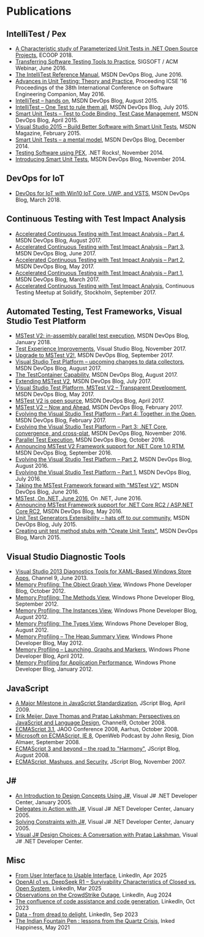 # Publications
## IntelliTest / Pex
- [A Characteristic study of Parameterized Unit Tests in .NET Open Source Projects](http://drops.dagstuhl.de/opus/volltexte/2018/9210/pdf/LIPIcs-ECOOP-2018-5.pdf), ECOOP 2018.  
- [Transferring Software Testing Tools to Practice](https://www.youtube.com/watch?v=wtoc9UjBjGI&t=135s), SIGSOFT / ACM Webinar, June 2016.  
- [The IntelliTest Reference Manual](https://devblogs.microsoft.com/devops/the-intellitest-reference-manual/), MSDN DevOps Blog, June 2016.  
- [Advances in Unit Testing: Theory and Practice](https://dl.acm.org/doi/10.1145/2889160.2891056), Proceeding ICSE '16 Proceedings of the 38th International Conference on Software Engineering Companion, May 2016.  
- [IntelliTest – hands on](https://devblogs.microsoft.com/devops/intellitest-hands-on/), MSDN DevOps Blog, August 2015.  
- [IntelliTest – One Test to rule them all](https://devblogs.microsoft.com/devops/intellitest-one-test-to-rule-them-all/), MSDN DevOps Blog, July 2015.  
- [Smart Unit Tests – Test to Code Binding, Test Case Management](https://devblogs.microsoft.com/devops/smart-unit-tests-test-to-code-binding-test-case-management/), MSDN DevOps Blog, April 2015.  
- [Visual Studio 2015 – Build Better Software with Smart Unit Tests](https://docs.microsoft.com/en-us/archive/msdn-magazine/2015/february/visual-studio-2015-build-better-software-with-smart-unit-tests), MSDN Magazine, February 2015.  
- [Smart Unit Tests – a mental model](https://devblogs.microsoft.com/devops/smart-unit-tests-a-mental-model/), MSDN DevOps Blog, December 2014.  
- [Testing Software using PEX](https://dotnetrocks.com/default.aspx?showNum=1065), .NET Rocks!, November 2014.  
- [Introducing Smart Unit Tests](https://devblogs.microsoft.com/devops/introducing-smart-unit-tests/), MSDN DevOps Blog, November 2014.  

## DevOps for IoT
- [DevOps for IoT with Win10 IoT Core, UWP, and VSTS](https://devblogs.microsoft.com/devops/devops-for-iot-with-win10-iot-core-uwp-and-vsts/), MSDN DevOps Blog, March 2018.  

## Continuous Testing with Test Impact Analysis
- [Accelerated Continuous Testing with Test Impact Analysis – Part 4](https://devblogs.microsoft.com/devops/accelerated-continuous-testing-with-test-impact-analysis-part-4/), MSDN DevOps Blog, August 2017.  
- [Accelerated Continuous Testing with Test Impact Analysis – Part 3](https://devblogs.microsoft.com/devops/accelerated-continuous-testing-with-test-impact-analysis-part-3/), MSDN DevOps Blog, June 2017.  
- [Accelerated Continuous Testing with Test Impact Analysis – Part 2](https://devblogs.microsoft.com/devops/accelerated-continuous-testing-with-test-impact-analysis-part-2/), MSDN DevOps Blog, May 2017.  
- [Accelerated Continuous Testing with Test Impact Analysis – Part 1](https://devblogs.microsoft.com/devops/accelerated-continuous-testing-with-test-impact-analysis-part-1/), MSDN DevOps Blog, March 2017.  
- [Accelerated Continuous Testing with Test Impact Analysis](https://solidify.se/continuous-testing-meetup-thursday-14th-swedish), Continuous Testing Meetup at Solidify, Stockholm, September 2017.  

## Automated Testing, Test Frameworks, Visual Studio Test Platform
- [MSTest V2: in-assembly parallel test execution](https://devblogs.microsoft.com/devops/mstest-v2-in-assembly-parallel-test-execution/), MSDN DevOps Blog, January 2018.  
- [Test Experience Improvements](https://devblogs.microsoft.com/visualstudio/test-experience-improvements/), Visual Studio Blog, November 2017.  
- [Upgrade to MSTest V2!](https://devblogs.microsoft.com/devops/upgrade-to-mstest-v2/), MSDN DevOps Blog, September 2017.  
- [Visual Studio Test Platform – upcoming changes to data collectors](https://devblogs.microsoft.com/devops/visual-studio-test-platform-upcoming-changes-to-data-collectors/), MSDN DevOps Blog, August 2017.  
- [The TestContainer Capability](https://devblogs.microsoft.com/devops/the-testcontainer-capability/), MSDN DevOps Blog, August 2017.  
- [Extending MSTest V2](https://devblogs.microsoft.com/devops/extending-mstest-v2/), MSDN DevOps Blog, July 2017.  
- [Visual Studio Test Platform, MSTest V2 – Transparent Development](https://devblogs.microsoft.com/devops/visual-studio-test-platform-mstest-v2-transparent-development/), MSDN DevOps Blog, May 2017.  
- [MSTest V2 is open source](https://devblogs.microsoft.com/devops/mstest-v2-is-open-source/), MSDN DevOps Blog, April 2017.  
- [MSTest V2 – Now and Ahead](https://devblogs.microsoft.com/devops/mstest-v2-now-and-ahead/), MSDN DevOps Blog, February 2017.  
- [Evolving the Visual Studio Test Platform – Part 4: Together, in the Open](https://devblogs.microsoft.com/devops/evolving-the-visual-studio-test-platform-part-4-together-in-the-open/), MSDN DevOps Blog, February 2017.  
- [Evolving the Visual Studio Test Platform – Part 3: .NET Core, convergence, and cross-plat](https://devblogs.microsoft.com/devops/evolving-the-test-platform-part-3-net-core-convergence-and-cross-plat/), MSDN DevOps Blog, November 2016.  
- [Parallel Test Execution](https://devblogs.microsoft.com/devops/parallel-test-execution/), MSDN DevOps Blog, October 2016.  
- [Announcing MSTest V2 Framework support for .NET Core 1.0 RTM](https://devblogs.microsoft.com/devops/announcing-mstest-v2-framework-support-for-net-core-1-0-rtm/), MSDN DevOps Blog, September 2016.  
- [Evolving the Visual Studio Test Platform – Part 2](https://devblogs.microsoft.com/devops/evolving-the-visual-studio-test-platform-part-2/), MSDN DevOps Blog, August 2016.  
- [Evolving the Visual Studio Test Platform – Part 1](https://devblogs.microsoft.com/devops/evolving-the-visual-studio-test-platform-part-1/), MSDN DevOps Blog, July 2016.  
- [Taking the MSTest Framework forward with "MSTest V2"](https://devblogs.microsoft.com/devops/taking-the-mstest-framework-forward-with-mstest-v2/), MSDN DevOps Blog, June 2016.  
- [MSTest, On .NET, June 2016](https://www.youtube.com/watch?v=TmLOLCAp1N8), On .NET, June 2016.  
- [Announcing MSTest Framework support for .NET Core RC2 / ASP.NET Core RC2](https://devblogs.microsoft.com/devops/announcing-mstest-framework-support-for-net-core-rc2-asp-net-core-rc2/), MSDN DevOps Blog, May 2016.  
- [Unit Test Generators Extensibility – hats off to our community](https://devblogs.microsoft.com/devops/unit-test-generators-extensibility-hats-off-to-our-community/), MSDN DevOps Blog, July 2015.  
- [Creating unit test method stubs with "Create Unit Tests"](https://devblogs.microsoft.com/devops/creating-unit-test-method-stubs-with-create-unit-tests/), MSDN DevOps Blog, March 2015.  

## Visual Studio Diagnostic Tools
- [Visual Studio 2013 Diagnostics Tools for XAML-Based Windows Store Apps](https://channel9.msdn.com/Events/Build/2013/3-322), Channel 9, June 2013.  
- [Memory Profiling: The Object Graph View](https://blogs.windows.com/windowsdeveloper/2012/10/23/memory-profiling-the-object-graph-view/), Windows Phone Developer Blog, October 2012.  
- [Memory Profiling: The Methods View](https://blogs.windows.com/windowsdeveloper/2012/09/06/memory-profiling-the-methods-view/), Windows Phone Developer Blog, September 2012.  
- [Memory Profiling: The Instances View](https://blogs.windows.com/windowsdeveloper/2012/08/24/memory-profiling-the-instances-view/), Windows Phone Developer Blog, August 2012.  
- [Memory Profiling: The Types View](https://blogs.windows.com/windowsdeveloper/2012/08/16/memory-profiling-the-types-view/), Windows Phone Developer Blog, August 2012.  
- [Memory Profiling – The Heap Summary View](https://blogs.windows.com/windowsdeveloper/2012/05/10/memory-profiling-the-heap-summary-view/), Windows Phone Developer Blog, May 2012.  
- [Memory Profiling – Launching, Graphs and Markers](https://blogs.windows.com/windowsdeveloper/2012/04/19/memory-profiling-launching-graphs-and-markers/), Windows Phone Developer Blog, April 2012.  
- [Memory Profiling for Application Performance](https://blogs.windows.com/windowsdeveloper/2012/01/31/memory-profiling-for-application-performance/), Windows Phone Developer Blog, January 2012.  

## JavaScript
- [A Major Milestone in JavaScript Standardization](https://docs.microsoft.com/en-us/archive/blogs/jscript/a-major-milestone-in-javascript-standardization), JScript Blog, April 2009.  
- [Erik Meijer, Dave Thomas and Pratap Lakshman: Perspectives on JavaScript and Language Design](https://channel9.msdn.com/blogs/charles/erik-meijer-dave-thomas-and-pratap-lakshman-perspectives-on-javascript), Channel9, October 2008.  
- [ECMAScript 3.1](http://jaoo.dk/aarhus-2008/presentation/ECMAScript+3.1), JAOO Conference 2008, Aarhus, October 2008.  
- [Microsoft on ECMAScript, IE 8](https://johnresig.com/blog/podcast-microsoft-on-ecmascript-ie-8/), OpenWeb Podcast by John Resig, Dion Almaer, September 2008.  
- [ECMAScript 3 and beyond – the road to "Harmony"](https://docs.microsoft.com/en-us/archive/blogs/jscript/ecmascript-3-and-beyond-the-road-to-harmony), JScript Blog, August 2008.  
- [ECMAScript, Mashups, and Security](https://docs.microsoft.com/en-us/archive/blogs/jscript/ecmascript-mashups-and-security), JScript Blog, November 2007.  

## J#
- [An Introduction to Design Concepts Using J#](https://web.archive.org/web/20050402042728/http://msdn.microsoft.com:80/vjsharp/default.aspx?pull=/library/en-us/dv_vstechart/html/dcinjsharp.asp), Visual J# .NET Developer Center, January 2005.  
- [Delegates in Action with J#](https://web.archive.org/web/20050321183707/http://msdn.microsoft.com:80/vjsharp/default.aspx?pull=/library/en-us/dv_vstechart/html/bjdelegatesinaction3.asp), Visual J# .NET Developer Center, January 2005.  
- [Solving Constraints with J#](https://web.archive.org/web/20050402042856/http://msdn.microsoft.com:80/vjsharp/default.aspx?pull=/library/en-us/dv_vstechart/html/bjconstraints.asp), Visual J# .NET Developer Center, January 2005.  
- [Visual J# Design Choices: A Conversation with Pratap Lakshman](https://web.archive.org/web/20051016025720/http://www.msdn.microsoft.com/vjsharp/productinfo/news/transcripts/default.aspx), Visual J# .NET Developer Center.  

## Misc
- [From User Interface to Usable Interface](https://www.linkedin.com/posts/pvlakshm_citi-employees-typo-leads-to-an-81-trillion-activity-7303111007759908869-emqR), LinkedIn, Apr 2025
- [OpenAI o1 vs. DeepSeek R1 – Survivability Characteristics of Closed vs. Open System](https://www.linkedin.com/posts/pvlakshm_ai-llm-activity-7294801235797229570-lLuy), LinkedIn, Mar 2025
- [Observations on the CrowdStrike Outage](https://www.linkedin.com/posts/pvlakshm_observations-on-the-crowdstrike-outage-85-activity-7224103887799009280-v0kq), LinkedIn, Aug 2024
- [The confluence of code assistance and code generation](https://www.linkedin.com/posts/pvlakshm_the-confluence-of-code-assistance-and-code-activity-7110714126741508098-b87S), LinkedIn, Oct 2023
- [Data - from dread to delight](https://www.linkedin.com/posts/pvlakshm_data-from-dread-to-delight-there-used-activity-7104890032489988096-X0q9), LinkedIn, Sep 2023
- [The Indian Fountain Pen : lessons from the Quartz Crisis](https://www.inkedhappiness.com/the-indian-fountain-pen-industry-lessons-for-success-from-the-quartz-crisis-pratap-lakshman/), Inked Happiness, May 2021
